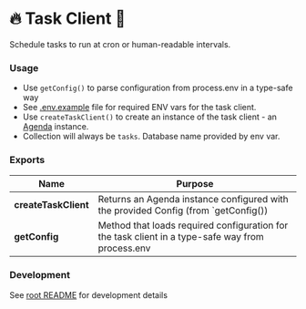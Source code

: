 # 🔥 Task Client 🔧

Schedule tasks to run at cron or human-readable intervals.

### Usage

- Use `getConfig()` to parse configuration from process.env in a type-safe way
- See [.env.example](.env.example) file for required ENV vars for the task client.
- Use `createTaskClient()` to create an instance of the task client - an [Agenda](https://www.npmjs.com/package/@hokify/agenda) instance.
- Collection will always be `tasks`. Database name provided by env var.

### Exports

| Name                 | Purpose                                                                                          |
| -------------------- | ------------------------------------------------------------------------------------------------ |
| **createTaskClient** | Returns an Agenda instance configured with the provided Config (from `getConfig())               |
| **getConfig**        | Method that loads required configuration for the task client in a type-safe way from process.env |

### Development

See [root README](../../README.md) for development details
